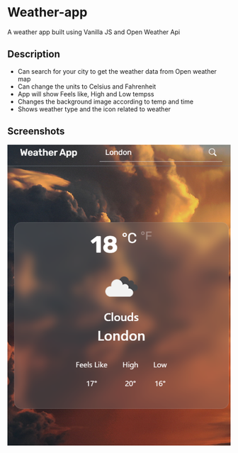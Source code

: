 # Weather-app
A weather app built using Vanilla JS and Open Weather Api

## Description
- Can search for your city to get the weather data from Open weather map
- Can change the units to Celsius and Fahrenheit
- App will show Feels like, High and Low tempss
- Changes the background image according to temp and time
- Shows weather type and the icon related to weather

## Screenshots
![](Screenshots/day.png)
